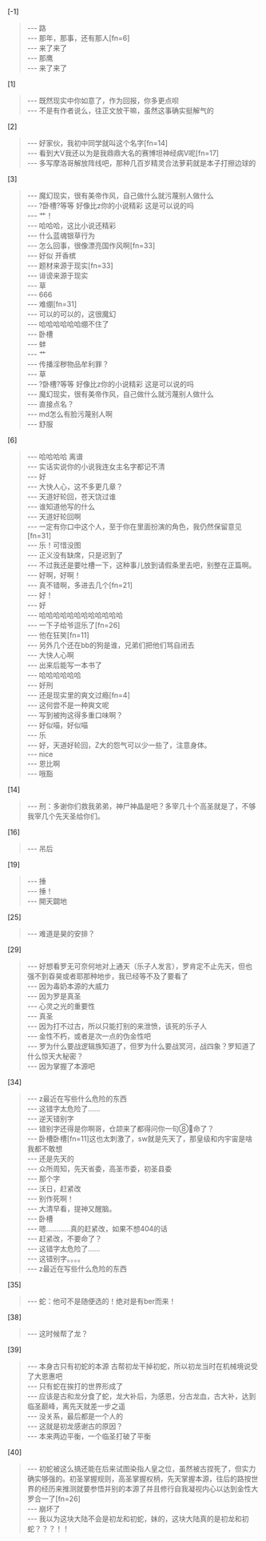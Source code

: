 
[-1] 
>--- 路<br>
>--- 那年，那事，还有那人[fn=6]<br>
>--- 来了来了<br>
>--- 那鹰<br>
>--- 来了来了<br>

[1] 
>--- 既然现实中你如意了，作为回报，你多更点呗<br>
>--- 不是有作者说么，往正文放干嘛，虽然这事确实挺解气的<br>

[2] 
>--- 好家伙，我初中同学就叫这个名字[fn=14]<br>
>--- 看到大V我还以为是我鼎鼎大名的赛博坦神经病V呢[fn=17]<br>
>--- 多写摩洛哥解放阵线吧，那种几百岁精灵合法萝莉就是本子打擦边球的<br>

[3] 
>--- 魔幻现实，很有美帝作风，自己做什么就污蔑别人做什么<br>
>--- ?卧槽?等等 好像比z你的小说精彩 这是可以说的吗<br>
>--- 艹！<br>
>--- 哈哈哈，这比小说还精彩<br>
>--- 什么蓝魂银草行为<br>
>--- 怎么回事，很像漂亮国作风啊[fn=33]<br>
>--- 好似 开香槟<br>
>--- 题材来源于现实[fn=33]<br>
>--- 诽谤来源于现实<br>
>--- 草<br>
>--- 666<br>
>--- 难绷[fn=31]<br>
>--- 可以的可以的，这很魔幻<br>
>--- 哈哈哈哈哈哈绷不住了<br>
>--- 卧槽<br>
>--- 蚌<br>
>--- 艹<br>
>--- 传播淫秽物品牟利罪？<br>
>--- 草<br>
>--- ?卧槽?等等 好像比z你的小说精彩 这是可以说的吗<br>
>--- 魔幻现实，很有美帝作风，自己做什么就污蔑别人做什么<br>
>--- 直接点名？<br>
>--- md怎么有脸污蔑别人啊<br>
>--- 舒服<br>

[6] 
>--- 哈哈哈哈 离谱<br>
>--- 实话实说你的小说我连女主名字都记不清<br>
>--- 好<br>
>--- 大快人心，这不多更几章？<br>
>--- 天道好轮回，苍天饶过谁<br>
>--- 谁知道他写的什么<br>
>--- 天道好轮回啊<br>
>--- 一定有你口中这个人，至于你在里面扮演的角色，我仍然保留意见[fn=31]<br>
>--- 乐！可惜没图<br>
>--- 正义没有缺席，只是迟到了<br>
>--- 不过我还是要吐槽一下，这种事儿放到请假条里去吧，别整在正篇啊。<br>
>--- 好啊，好啊！<br>
>--- 真不错啊，多进去几个[fn=21]<br>
>--- 好！<br>
>--- 好<br>
>--- 哈哈哈哈哈哈哈哈哈哈哈哈<br>
>--- 一下子给爷逗乐了[fn=26]<br>
>--- 他在狂笑[fn=11]<br>
>--- 另外几个还在bb的狗是谁，兄弟们把他们骂自闭去<br>
>--- 大快人心啊<br>
>--- 出来后能写一本书了<br>
>--- 哈哈哈哈哈哈<br>
>--- 好刑<br>
>--- 还是现实里的爽文过瘾[fn=4]<br>
>--- 这何尝不是一种爽文呢<br>
>--- 写到被拘这得多重口味啊？<br>
>--- 好似喵，好似喵<br>
>--- 乐<br>
>--- 好，天道好轮回，Z大的怨气可以少一些了，注意身体。<br>
>--- nice<br>
>--- 恩比啊<br>
>--- 哦豁<br>

[14] 
>--- 刑：多谢你们救我弟弟，神尸神晶是吧？多宰几十个高圣就是了，不够我宰几个先天圣给你们。<br>

[16] 
>--- 吊后<br>

[19] 
>--- 捶<br>
>--- 捶！<br>
>--- 開天闢地<br>

[25] 
>--- 难道是昊的安排？<br>

[29] 
>--- 好想看罗无可奈何地对上通天（乐子人发言），罗肯定不止先天，但也强不到昋昊或者耶那种地步，我已经等不及了要看了<br>
>--- 因为毒奶本源的大威力<br>
>--- 因为罗是真圣<br>
>--- 心灵之光的重要性<br>
>--- 真圣<br>
>--- 因为打不过古，所以只能打别的来泄愤，该死的乐子人<br>
>--- 金性不朽，或者是次一点的伪金性吧<br>
>--- 罗为什么要战逻辑族知道了，但罗为什么要战冥河，战四象？罗知道了什么惊天大秘密？<br>
>--- 因为掌握了本源吧<br>

[34] 
>--- z最近在写些什么危险的东西<br>
>--- 这错字太危险了……<br>
>--- 逆天错别字<br>
>--- 错别字还得是你啊哥，仓颉来了都得问你一句⑧💊命了？<br>
>--- 卧槽卧槽[fn=11]这也太刺激了，sw就是先天了，那皇级和内宇宙是啥我都不敢想<br>
>--- 还是先天的<br>
>--- 众所周知，先天省委，高圣市委，初圣县委<br>
>--- 那个字<br>
>--- 沃日，赶紧改<br>
>--- 别作死啊！<br>
>--- 大清早看，提神又醒脑。<br>
>--- 卧槽<br>
>--- 嗯…………真的赶紧改，如果不想404的话<br>
>--- 赶紧改，不要命了？<br>
>--- 这错字太危险了……<br>
>--- 这错别字。。。。<br>
>--- z最近在写些什么危险的东西<br>

[35] 
>--- 蛇：他可不是随便选的！绝对是有ber而来！<br>

[38] 
>--- 这时候帮了龙？<br>

[39] 
>--- 本身古只有初蛇的本源 古帮初龙干掉初蛇，所以初龙当时在机械境说受了大恩惠吧<br>
>--- 只有蛇在挨打的世界形成了<br>
>--- 应该是古和龙分食了蛇，龙大补后，为感恩，分古龙血，古大补，达到临圣巅峰，离先天就差一步之遥<br>
>--- 没关系，最后都是一个人的<br>
>--- 这就是初龙感谢古的原因？<br>
>--- 本来两边平衡，一个临圣打破了平衡<br>

[40] 
>--- 初蛇被这么搞还能在后来试图染指人皇之位，虽然被古捏死了，但实力确实够强的。初圣掌握规则，高圣掌握权柄，先天掌握本源，往后的路按世界的经历来推测就要参悟并别的本源了并且修行自我凝视内心以达到金性大罗合一了[fn=26]<br>
>--- 崩坏了<br>
>--- 我以为这块大陆不会是初龙和初蛇，妹的，这块大陆真的是初龙和初蛇？？？！！<br>
